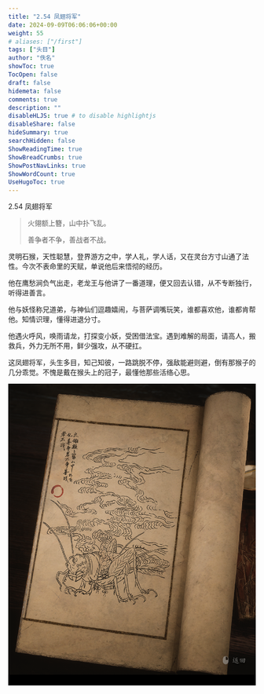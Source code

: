 ```yaml
---
title: "2.54 凤翅将军"
date: 2024-09-09T06:06:06+00:00
weight: 55
# aliases: ["/first"]
tags: ["头目"]
author: "佚名"
showToc: true
TocOpen: false
draft: false
hidemeta: false
comments: true
description: ""
disableHLJS: true # to disable highlightjs
disableShare: false
hideSummary: true
searchHidden: false
ShowReadingTime: true
ShowBreadCrumbs: true
ShowPostNavLinks: true
ShowWordCount: true
UseHugoToc: true
---
```


2.54 凤翅将军

> 火翎额上簪，山中扑飞乱。
>
> 善争者不争，善战者不战。


灵明石猴，天性聪慧，登界游方之中，学人礼，学人话，又在灵台方寸山通了法性。今次不表命里的天赋，单说他后来悟彻的经历。

他在鹰愁涧负气出走，老龙王与他讲了一番道理，便又回去认错，从不专断独行，听得进善言。

他与妖怪称兄道弟，与神仙们逗趣嬉闹，与菩萨调嘴玩笑，谁都喜欢他，谁都肯帮他。知情识理，懂得进退分寸。

他遇火呼风，唤雨请龙，打探变小妖，受困借法宝。遇到难解的局面，请高人，搬救兵，外力无所不用，鲜少强攻，从不硬扛。

这凤翅将军，头生多目，知己知彼，一路跳脱不停，强敌能避则避，倒有那猴子的几分乖觉。不愧是戴在猴头上的冠子，最懂他那些活络心思。


![本地图片](image.png)